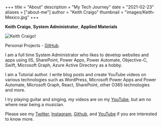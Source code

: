 +++
title = "About"
description = "My Tech Journey"
date = "2021-02-23"
aliases = ["about-me"]
author = "Keith Craigo"
thumbnail = "images/Keith-Mexico.jpg"
+++

**Keith Craigo**, **System Administrator**, **Applied Materials**

![Keith Craigo!](/images/Keith-Mexico.png "Keith Craigo")

Personal Projects - [GitHub](https://github.com/kcraigo).

I am a full time System Administrator who likes to develop websites and apps using IIS, SharePoint, Power Apps, Power Automate, Objective-C, Swift, Microsoft Graph, Azure Active Directory as a hobby.

I am a Tutorial author. I write blog posts and create YouTube videos on various technologies such as WordPress, Microsoft Power Apps and Power Automate, Microsoft Graph, React, SharePoint, other O365 technologies and more.

I try playing guitar and singing, my videos are on my [YouTube](http://www.youtube.com/c/WebDevByTheBay), but am no where near being a musician.

Please see my [Twitter](https://twitter.com/KeithCraigo), [Instagram](https://www.instagram.com/rodneykc/), [Github](https://github.com/kcraigo), and [YouTube](http://www.youtube.com/c/WebDevByTheBay) if you are interested to know more.
